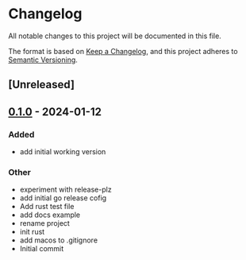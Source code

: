 # Changelog
All notable changes to this project will be documented in this file.

The format is based on [Keep a Changelog](https://keepachangelog.com/en/1.0.0/),
and this project adheres to [Semantic Versioning](https://semver.org/spec/v2.0.0.html).

## [Unreleased]

## [0.1.0](https://github.com/mateimicu/monorepo-dependabot-config/releases/tag/v0.1.0) - 2024-01-12

### Added
- add initial working version

### Other
- experiment with release-plz
- add initial go release cofig
- Add rust test file
- add docs example
- rename project
- init rust
- add macos to .gitignore
- Initial commit
